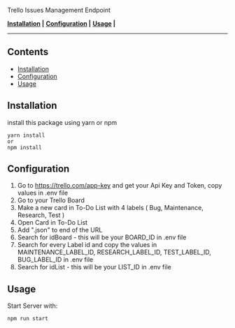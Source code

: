 Trello Issues Management Endpoint

**[Installation](#install) |**
**[Configuration](#config) |**
**[Usage](#usage) |**


---
<!-- START doctoc generated TOC please keep comment here to allow auto update -->
<!-- DON'T EDIT THIS SECTION, INSTEAD RE-RUN doctoc TO UPDATE -->
## Contents

- [Installation](#installation)
- [Configuration](#config) 
- [Usage](#usage)

<!-- END doctoc generated TOC please keep comment here to allow auto update -->


## Installation
install this package using yarn or npm

```
yarn install
or
npm install
```

## Configuration

1.	Go to https://trello.com/app-key and get your Api Key and Token, copy values in .env file
2.	Go to your Trello Board
3.	Make a new card in To-Do List with 4 labels ( Bug, Maintenance, Research, Test )
4.	Open Card in To-Do List
5.	Add ".json" to end of the URL
6.	Search for idBoard - this will be your BOARD_ID in .env file
7.	Search for every Label id and copy the values in MAINTENANCE_LABEL_ID, RESEARCH_LABEL_ID, TEST_LABEL_ID, BUG_LABEL_ID in .env file
8.	Search for idList - this will be your LIST_ID in .env file

## Usage
Start Server with:

```
npm run start
```